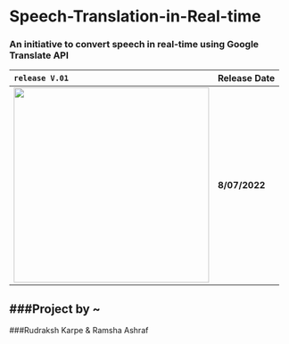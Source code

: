 # Speech-Translation-in-Real-time

### An initiative to convert speech in real-time using Google Translate API

| ```release V.01``` |     Release Date       |
| :---------------- | :--------- |
|<img src="https://s3.us-west-2.amazonaws.com/secure.notion-static.com/d00ac35e-d2b7-4c98-84ac-6da7e61c9e8c/release_test.gif?X-Amz-Algorithm=AWS4-HMAC-SHA256&X-Amz-Content-Sha256=UNSIGNED-PAYLOAD&X-Amz-Credential=AKIAT73L2G45EIPT3X45%2F20220708%2Fus-west-2%2Fs3%2Faws4_request&X-Amz-Date=20220708T012453Z&X-Amz-Expires=86400&X-Amz-Signature=a2c62633ea972fb115364a320cdacf4797ca0d4a2be7e1353112ea6d08417a43&X-Amz-SignedHeaders=host&response-content-disposition=filename%20%3D%22release_test.gif%22&x-id=GetObject" width="350">| **8/07/2022**|


###Project by ~
---
###Rudraksh Karpe & Ramsha Ashraf
